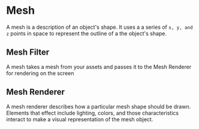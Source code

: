 # Mesh
A mesh is a description of an object's shape. It uses a a series of `x, y, and z` points in space to represent the outline of a the object's shape.

## Mesh Filter
A mesh takes a mesh from your assets and passes it to the Mesh Renderer for rendering on the screen

## Mesh Renderer
A mesh renderer describes how a particular mesh shape should be drawn. Elements that effect include lighting, colors, and those characteristics interact to make a visual representation of the mesh object.
